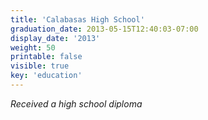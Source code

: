 ```yaml
---
title: 'Calabasas High School'
graduation_date: 2013-05-15T12:40:03-07:00
display_date: '2013'
weight: 50
printable: false
visible: true
key: 'education'
---
```

_Received a high school diploma_
